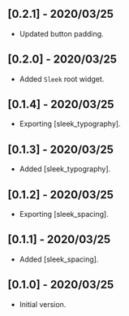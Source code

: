 ## [0.2.1] - 2020/03/25

* Updated button padding.

## [0.2.0] - 2020/03/25

* Added `Sleek` root widget.

## [0.1.4] - 2020/03/25

* Exporting [sleek_typography].

## [0.1.3] - 2020/03/25

* Added [sleek_typography].

## [0.1.2] - 2020/03/25

* Exporting [sleek_spacing].

## [0.1.1] - 2020/03/25

* Added [sleek_spacing].

## [0.1.0] - 2020/03/25

* Initial version.
